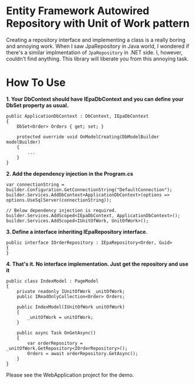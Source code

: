 ﻿# Entity Framework Autowired Repository with Unit of Work pattern
Creating a repository interface and implementing a class is a really boring and annoying work.
When I saw JpaRepository in Java world, I wondered if there's a similar implmentation of `JpaRepository` in .NET side. I, however, couldn't find anything.
This library will liberate you from this annoying task.

# How To Use
**1. Your DbContext should have IEpaDbContext and you can define your DbSet property as usual.**
```
public ApplicationDbContext : DbContext, IEpaDbContext
{
    DbSet<Order> Orders { get; set; }

    protected override void OnModelCreating(DbModelBuilder modelBuilder)
    {
        ...
    }
}
```

**2. Add the dependency injection in the Program.cs**
```
var connectionString = builder.Configuration.GetConnectionString("DefaultConnection");
builder.Services.AddDbContext<ApplicationDbContext>(options => options.UseSqlServer(connectionString));

// Below dependency injection is required. 
builder.Services.AddScoped<IEpaDbContext, ApplicationDbContext>();
builder.Services.AddScoped<IUnitOfWork, UnitOfWork>();
```

**3. Define a interface inheriting IEpaRepository interface.**
```
public interface IOrderRepository : IEpaRepository<Order, Guid>
{
}
```

**4. That's it. No interface implementation. Just get the repository and use it**
```
public class IndexModel : PageModel
{
    private readonly IUnitOfWork _unitOfWork;
    public IReadOnlyCollection<Order> Orders;

    public IndexModel(IUnitOfWork unitOfWork)
    {
        _unitOfWork = unitOfWork;
    }

    public async Task OnGetAsync()
    {
        var orderRepository = _unitOfWork.GetRepository<IOrderRepository>();
        Orders = await orderRepository.GetAsync();
    }
}
```

Please see the WebApplication project for the demo.
